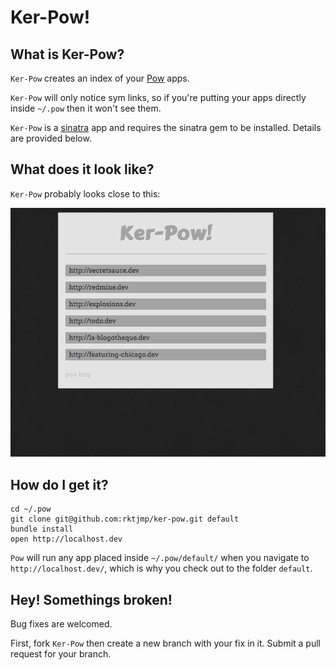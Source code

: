 # Ker-Pow!

## What is Ker-Pow?

`Ker-Pow` creates an index of your [Pow](http://pow.cx/) apps.

`Ker-Pow` will only notice sym links, so if you're putting your apps directly inside `~/.pow` then it won't see them.

`Ker-Pow` is a [sinatra](http://www.sinatrarb.com/) app and requires the sinatra gem to be installed. Details are provided below.

## What does it look like?

`Ker-Pow` probably looks close to this:

![Ker-Pow preview](https://github.com/rktjmp/ker-pow/raw/master/preview.png "Ker-Pow preview")

## How do I get it?

	cd ~/.pow
	git clone git@github.com:rktjmp/ker-pow.git default
	bundle install
	open http://localhost.dev

`Pow` will run any app placed inside `~/.pow/default/` when you navigate to `http://localhost.dev/`, which is why you check out to the folder `default`.

## Hey! Somethings broken!

Bug fixes are welcomed. 

First, fork `Ker-Pow` then create a new branch with your fix in it. Submit a pull request for your branch.